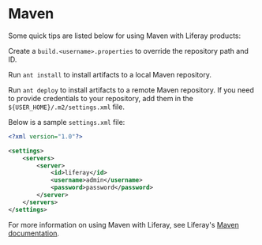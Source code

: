 # Maven

Some quick tips are listed below for using Maven with Liferay products:

Create a `build.<username>.properties` to override the repository path and ID.

Run `ant install` to install artifacts to a local Maven repository.

Run `ant deploy` to install artifacts to a remote Maven repository. If you need
to provide credentials to your repository, add them in the
`${USER_HOME}/.m2/settings.xml` file.

Below is a sample `settings.xml` file:

```xml
<?xml version="1.0"?>

<settings>
    <servers>
        <server>
            <id>liferay</id>
            <username>admin</username>
            <password>password</password>
        </server>
    </servers>
</settings>
```

For more information on using Maven with Liferay, see Liferay's
[Maven documentation](https://dev.liferay.com/develop/tutorials/-/knowledge_base/7-0/maven).